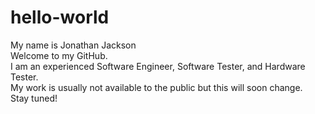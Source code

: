 # hello-world
My name is Jonathan Jackson <br />
Welcome to my GitHub. <br />
I am an experienced Software Engineer, Software Tester, and Hardware Tester. <br />
My work is usually not available to the public but this will soon change. <br />
Stay tuned! <br />
